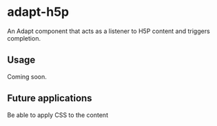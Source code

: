 adapt-h5p
=========

An Adapt component that acts as a listener to H5P content and triggers completion.


Usage
-----
Coming soon.

Future applications
-----
Be able to apply CSS to the content
